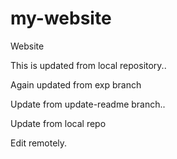 # my-website
Website

This is updated from local repository..

Again updated from exp branch

Update from update-readme branch..

Update from local repo

Edit remotely.
